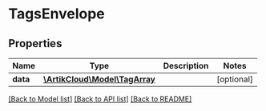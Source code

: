 # TagsEnvelope

## Properties
Name | Type | Description | Notes
------------ | ------------- | ------------- | -------------
**data** | [**\ArtikCloud\Model\TagArray**](TagArray.md) |  | [optional] 

[[Back to Model list]](../README.md#documentation-for-models) [[Back to API list]](../README.md#documentation-for-api-endpoints) [[Back to README]](../README.md)



